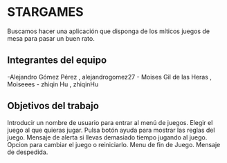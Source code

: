 # STARGAMES
Buscamos hacer una aplicación que disponga de los míticos juegos de mesa para pasar un buen rato. 

## Integrantes del equipo
-Alejandro Gómez Pérez   , alejandrogomez27 -
Moises Gil de las Heras , Moiseees -
zhiqin Hu , zhiqinHu

## Objetivos del trabajo
Introducir un nombre de usuario para entrar al menú de juegos.
Elegir el juego al que quieras jugar.
Pulsa botón ayuda para mostrar las reglas del juego.
Mensaje de alerta si llevas demasiado tiempo jugando al juego.
Opcion  para cambiar el juego o reiniciarlo.
Menu de fin de Juego.
Mensaje de despedida.


